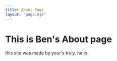 ```yaml
--- 
title: About Page
layout: "page.njk"
---
```


# This is Ben's About page

this site was made by your's truly.
hello